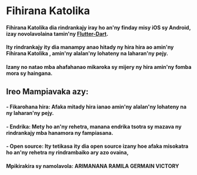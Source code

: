 # **Fihirana Katolika**

#### Fihirana Katolika dia rindrankajy iray ho an'ny finday misy iOS sy Android, izay novolavolaina tamin'ny [Flutter-Dart](flutter.dev). 
#### Ity rindrankajy ity dia manampy anao hitady ny hira hira ao amin'ny Fihirana Katolika , amin'ny alalan'ny lohateny na laharan'ny pejy.
#### Izany no natao mba ahafahanao mikaroka sy mijery ny hira amin'ny fomba mora sy haingana.

## **Ireo Mampiavaka azy:**

#### **- Fikarohana hira:** Afaka mitady hira ianao amin'ny alalan'ny lohateny na ny laharan'ny pejy.

#### **- Endrika:** Mety ho an'ny rehetra, manana endrika tsotra sy mazava ny rindrankajy mba hanamora ny fampiasana.

#### **- Open source:** Ity tetikasa ity dia open source izany hoe afaka misokatra ho an'ny rehetra ny rindrambaiko ary azo ovaina, 



#### Mpikirakira sy namolavola: **ARIMANANA RAMILA GERMAIN VICTORY**
